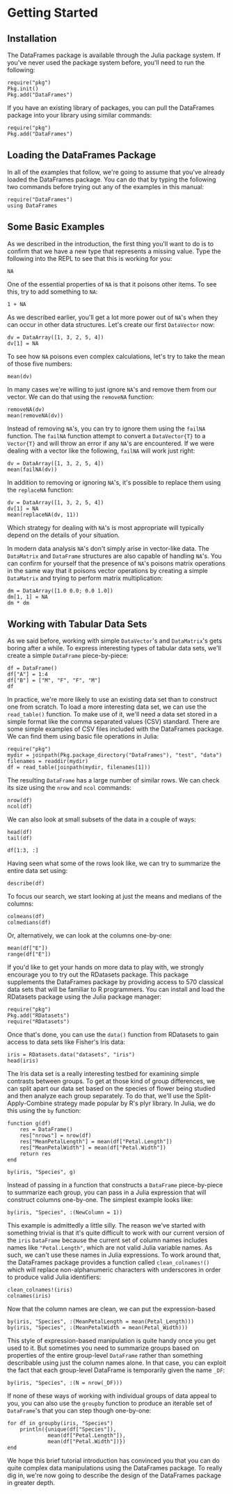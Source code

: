 # Getting Started

## Installation

The DataFrames package is available through the Julia package system. If you've never used the package system before, you'll need to run the following:

	require("pkg")
	Pkg.init()
	Pkg.add("DataFrames")

If you have an existing library of packages, you can pull the DataFrames package into your library using similar commands:

	require("pkg")
	Pkg.add("DataFrames")

## Loading the DataFrames Package

In all of the examples that follow, we're going to assume that you've already loaded the DataFrames package. You can do that by typing the following two commands before trying out any of the examples in this manual:

	require("DataFrames")
	using DataFrames

## Some Basic Examples

As we described in the introduction, the first thing you'll want to do is to confirm that we have a new type that represents a missing value. Type the following into the REPL to see that this is working for you:

	NA

One of the essential properties of `NA` is that it poisons other items. To see this, try to add something to `NA`:

	1 + NA

As we described earlier, you'll get a lot more power out of `NA`'s when they can occur in other data structures. Let's create our first `DataVector` now:

	dv = DataArray([1, 3, 2, 5, 4])
	dv[1] = NA

To see how `NA` poisons even complex calculations, let's try to take the mean of those five numbers:

	mean(dv)

In many cases we're willing to just ignore `NA`'s and remove them from our vector. We can do that using the `removeNA` function:

	removeNA(dv)
	mean(removeNA(dv))

Instead of removing `NA`'s, you can try to ignore them using the `failNA` function. The `failNA` function attempt to convert a `DataVector{T}` to a `Vector{T}` and will throw an error if any `NA`'s are encountered. If we were dealing with a vector like the following, `failNA` will work just right:

	dv = DataArray([1, 3, 2, 5, 4])
	mean(failNA(dv))

In addition to removing or ignoring `NA`'s, it's possible to replace them using the `replaceNA` function:

	dv = DataArray([1, 3, 2, 5, 4])
	dv[1] = NA
	mean(replaceNA(dv, 11))

Which strategy for dealing with `NA`'s is most appropriate will typically depend on the details of your situation.

In modern data analysis `NA`'s don't simply arise in vector-like data. The `DataMatrix` and `DataFrame` structures are also capable of handling `NA`'s. You can confirm for yourself that the presence of `NA`'s poisons matrix operations in the same way that it poisons vector operations by creating a simple `DataMatrix` and trying to perform matrix multiplication:

	dm = DataArray([1.0 0.0; 0.0 1.0])
	dm[1, 1] = NA
	dm * dm

## Working with Tabular Data Sets

As we said before, working with simple `DataVector`'s and `DataMatrix`'s gets boring after a while. To express interesting types of tabular data sets, we'll create a simple `DataFrame` piece-by-piece:

	df = DataFrame()
	df["A"] = 1:4
	df["B"] = ["M", "F", "F", "M"]
	df

In practice, we're more likely to use an existing data set than to construct one from scratch. To load a more interesting data set, we can use the `read_table()` function. To make use of it, we'll need a data set stored in a simple format like the comma separated values (CSV) standard. There are some simple examples of CSV files included with the DataFrames package. We can find them using basic file operations in Julia:

	require("pkg")
	mydir = joinpath(Pkg.package_directory("DataFrames"), "test", "data")
	filenames = readdir(mydir)
	df = read_table(joinpath(mydir, filenames[1]))

The resulting `DataFrame` has a large number of similar rows. We can check its size using the `nrow` and `ncol` commands:

	nrow(df)
	ncol(df)

We can also look at small subsets of the data in a couple of ways:

	head(df)
	tail(df)

	df[1:3, :]

Having seen what some of the rows look like, we can try to summarize the entire data set using:

	describe(df)

To focus our search, we start looking at just the means and medians of the columns:

	colmeans(df)
	colmedians(df)

Or, alternatively, we can look at the columns one-by-one:

	mean(df["E"])
	range(df["E"])

If you'd like to get your hands on more data to play with, we strongly encourage you to try out the RDatasets package. This package supplements the DataFrames package by providing access to 570 classical data sets that will be familiar to R programmers. You can install and load the RDatasets package using the Julia package manager:

	require("pkg")
	Pkg.add("RDatasets")
	require("RDatasets")

Once that's done, you can use the `data()` function from RDatasets to gain access to data sets like Fisher's Iris data:

	iris = RDatasets.data("datasets", "iris")
	head(iris)

The Iris data set is a really interesting testbed for examining simple contrasts between groups. To get at those kind of group differences, we can split apart our data set based on the species of flower being studied and then analyze each group separately. To do that, we'll use the Split-Apply-Combine strategy made popular by R's plyr library. In Julia, we do this using the `by` function:

	function g(df)
		res = DataFrame()
		res["nrows"] = nrow(df)
		res["MeanPetalLength"] = mean(df["Petal.Length"])
		res["MeanPetalWidth"] = mean(df["Petal.Width"])
		return res
	end

	by(iris, "Species", g)

Instead of passing in a function that constructs a `DataFrame` piece-by-piece to summarize each group, you can pass in a Julia expression that will construct columns one-by-one. The simplest example looks like:

	by(iris, "Species", :(NewColumn = 1))

This example is admittedly a little silly. The reason we've started with something trivial is that it's quite difficult to work with our current version of the `iris` `DataFrame` because the current set of column names includes names like `"Petal.Length"`, which are not valid Julia variable names. As such, we can't use these names in Julia expressions. To work around that, the DataFrames package provides a function called `clean_colnames!()` which will replace non-alphanumeric characters with underscores in order to produce valid Julia identifiers:

	clean_colnames!(iris)
	colnames(iris)

Now that the column names are clean, we can put the expression-based

	by(iris, "Species", :(MeanPetalLength = mean(Petal_Length)))
	by(iris, "Species", :(MeanPetalWidth = mean(Petal_Width)))

This style of expression-based manipulation is quite handy once you get used to it. But sometimes you need to summarize groups based on properties of the entire group-level `DataFrame` rather than something describable using just the column names alone. In that case, you can exploit the fact that each group-level DataFrame is temporarily given the name `_DF`:

	by(iris, "Species", :(N = nrow(_DF)))

If none of these ways of working with individual groups of data appeal to you, you can also use the `groupby` function to produce an iterable set of `DataFrame`'s that you can step though one-by-one:

	for df in groupby(iris, "Species")
		println({unique(df["Species"]),
				 mean(df["Petal.Length"]),
				 mean(df["Petal.Width"])})
	end

We hope this brief tutorial introduction has convinced you that you can do quite complex data manipulations using the DataFrames package. To really dig in, we're now going to describe the design of the DataFrames package in greater depth.
